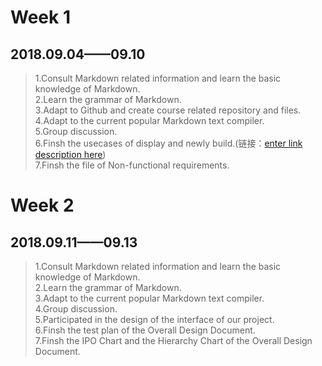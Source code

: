# Week 1
## 2018.09.04——09.10
> 1.Consult Markdown related information and learn the basic knowledge of Markdown.  
2.Learn the grammar of Markdown.    
3.Adapt to Github and create course related repository and files.  
4.Adapt to the current popular Markdown text compiler.  
5.Group discussion.  
6.Finsh the usecases of display and newly build.(链接：[enter link description here](https://github.com/zangyifan0221151610/Markdown/blob/master/Software%20Requirements%20%20Analysis.md))  
7.Finsh the file of Non-functional requirements. 

# Week 2
## 2018.09.11——09.13
> 1.Consult Markdown related information and learn the basic knowledge of Markdown.  
2.Learn the grammar of Markdown.      
3.Adapt to the current popular Markdown text compiler.  
4.Group discussion.  
5.Participated in the design of the interface of our project.  
6.Finsh the test plan of the Overall Design Document.  
7.Finsh the IPO Chart and the Hierarchy Chart of the Overall Design Document. 
